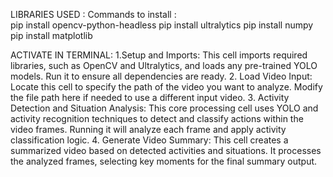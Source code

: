 LIBRARIES USED : 
Commands to install :  
          pip install opencv-python-headless 
          pip install ultralytics 
          pip install numpy 
          pip install matplotlib

ACTIVATE IN TERMINAL: 
1.Setup and Imports: 
This cell imports required libraries, such as OpenCV and 
Ultralytics, and loads any pre-trained YOLO models. Run it to 
ensure all dependencies are ready. 
2. Load Video Input: 
Locate this cell to specify the path of the video you want to 
analyze. Modify the file path here if needed to use a different input 
video. 
3. Activity Detection and Situation Analysis: 
This core processing cell uses YOLO and activity recognition 
techniques to detect and classify actions within the video frames. 
Running it will analyze each frame and apply activity classification 
logic. 
4. Generate Video Summary: 
This cell creates a summarized video based on detected activities 
and situations. It processes the analyzed frames, selecting key 
moments for the final summary output.
